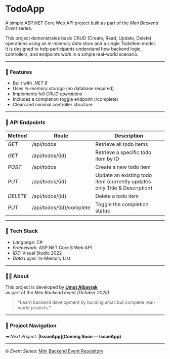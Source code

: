 # TodoApp

A simple ASP.NET Core Web API project built as part of the *Mini Backend Event* series.

This project demonstrates basic CRUD (Create, Read, Update, Delete) operations using an *in-memory data store* and a single TodoItem model.  
It is designed to help participants understand how backend logic, controllers, and endpoints work in a simple real-world scenario.

---

### 🧱 Features
- Built with *.NET 8* 
- Uses *in-memory storage* (no database required)
- Implements full *CRUD operations*
- Includes a completion toggle endpoint (/complete)
- Clean and minimal controller structure

---

### 🚀 API Endpoints

| Method | Route | Description |
|---|---|---|
| *GET* | /api/todos | Retrieve all todo items |
| *GET* | /api/todos/{id} | Retrieve a specific todo item by ID |
| *POST* | /api/todos | Create a new todo item |
| *PUT* | /api/todos/{id} | Update an existing todo item (currently updates only Title & Description) |
| *DELETE* | /api/todos/{id} | Delete a todo item |
| *PUT* | /api/todos/{id}/complete | Toggle the completion status |

---

### 🧠 Tech Stack
- *Language:* C#
- *Framework:* ASP.NET Core 8 Web API
- *IDE:* Visual Studio 2022
- *Data Layer:* In-Memory List

---

### 👨‍💻 About
This project is developed by **[Umut Albayrak](https://www.linkedin.com/in/umut-albayrak24)**  
as part of the *Mini Backend Event (October 2025)*.

> “Learn backend development by building small but complete real-world projects.”

---

### 🔗 Project Navigation

*➡ Next Project:* **[IssueApp](Coming Soon — IssueApp)**

---

🌐 *Event Series:* [Mini Backend Event Repository](https://github.com/Umutalb/MiniBackendEvent)
